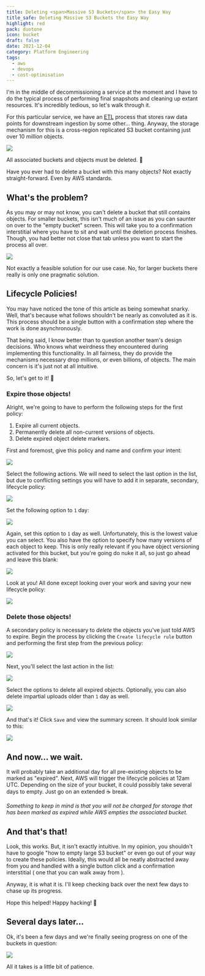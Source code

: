 ```yaml
---
title: Deleting <span>Massive S3 Buckets</span> the Easy Way
title_safe: Deleting Massive S3 Buckets the Easy Way
highlight: red
pack: duotone
icon: bucket
draft: false
date: 2021-12-04
category: Platform Engineering
tags:
  - aws
  - devops
  - cost-optimisation
---
```

I'm in the middle of decommissioning a service at the moment and I have to do the typical process of performing final snapshots and cleaning up extant resources. It's incredibly tedious, so let's walk through it.

<!--more-->

For this particular service, we have an  [ETL](https://en.wikipedia.org/wiki/Extract,_transform,_load)  process that stores raw data points for downstream ingestion by some other... thing. Anyway, the storage mechanism for this is a cross-region replicated S3 bucket containing just over 10 _million_ objects.

![](image-1.png)

All associated buckets and objects must be deleted. 😬

Have you ever had to delete a bucket with this many objects? Not exactly straight-forward. Even by AWS standards.
## What's the problem? 
As you may or may not know, you can't delete a bucket that still contains objects. For smaller buckets, this isn't much of an issue as you can saunter on over to the "empty bucket" screen. This will take you to a confirmation interstitial where you have to sit and wait until the deletion process finishes. Though, you had better not close that tab unless you want to start the process all over.  

![](image-2.png)

Not exactly a feasible solution for our use case. No, for larger buckets there really is only one pragmatic solution.
## Lifecycle Policies! 
You may have noticed the tone of this article as being somewhat snarky. Well, that's because what follows shouldn't be nearly as convoluted as it is. This process should be a single button with a confirmation step where the work is done asynchronously.

That being said, I know better than to question another team's design decisions. Who knows what weirdness they encountered during implementing this functionality. In all fairness, they do provide the mechanisms necessary drop millions, or even billions, of objects. The main concern is it's just not at all intuitive.

So, let's get to it! 🦾
### Expire those objects! 
Alright, we're going to have to perform the following steps for the first policy:
1. Expire all current objects.
2. Permanently delete all non-current versions of objects.
3. Delete expired object delete markers.  

First and foremost, give this policy and name and confirm your intent:

![](image-3.png)

Select the following actions. We will need to select the last option in the list, but due to conflicting settings you will have to add it in separate, secondary, lifecycle policy:  

![](image-4.png)

Set the following option to `1` day:

![](image-5.png)

Again, set this option to `1` day as well. Unfortunately, this is the lowest value you can select. You also have the option to specify how many versions of each object to keep. This is only really relevant if you have object versioning activated for this bucket, but you're going do nuke it all, so just go ahead and leave this blank:

![](image-6.png)

Look at you! All done except looking over your work and saving your new lifecycle policy: 

![](image-7.png)

### Delete those objects!
A secondary policy is necessary to _delete_ the objects you've just told AWS to expire. Begin the process by clicking the `Create lifecycle rule` button and performing the first step from the previous policy:

![](image-8.png)

Next, you'll select the last action in the list:

![](image-9.png)

Select the options to delete all expired objects. Optionally, you can also delete impartial uploads older than `1` day as well. 

![](image-10.png)

And that's it! Click `Save` and view the summary screen. It should look similar to this:

![](image-11.png)

## And now... we wait. 
It will probably take an additional day for all pre-existing objects to be marked as "expired". Next, AWS will trigger the lifecycle policies at 12am UTC. Depending on the size of your bucket, it could possibly take several days to empty. Just go on an extended ☕️ break.

*Something to keep in mind is that you will not be charged for storage that has been marked as expired while AWS empties the associated bucket.*
## And that's that! 
Look, this works. But, it isn't exactly intuitive. In my opinion, you shouldn't have to google "how to empty large S3 bucket" or even go out of your way to create these policies. Ideally, this would all be neatly abstracted away from you and handled with a single button click and a confirmation interstitial ( one that you can walk away from ). 

Anyway, it is what it is. I'll keep checking back over the next few days to chase up its progress.

Hope this helped! Happy hacking! 🤘
## Several days later... 
Ok, it's been a few days and we're finally seeing progress on one of the buckets in question: 

![](image-12.png)

All it takes is a little bit of patience.  